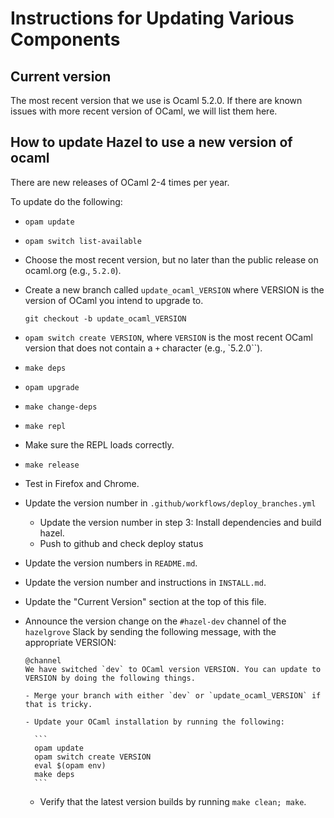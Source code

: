 # Instructions for Updating Various Components

## Current version

The most recent version that we use is Ocaml 5.2.0.
If there are known issues with more recent version of OCaml, we will list them here.

## How to update Hazel to use a new version of ocaml

There are new releases of OCaml 2-4 times per year.

To update do the following:

- `opam update`

- `opam switch list-available`

- Choose the most recent version, but no later than the public release on 
  ocaml.org (e.g., `5.2.0`).

- Create a new branch called `update_ocaml_VERSION` where VERSION is the 
  version of OCaml you intend to upgrade to. 

    `git checkout -b update_ocaml_VERSION`

- `opam switch create VERSION`, where `VERSION` is the most recent OCaml version
  that does not contain a `+` character (e.g., `5.2.0``).

- `make deps`

- `opam upgrade`

- `make change-deps`

- `make repl`

- Make sure the REPL loads correctly.

- `make release`

- Test in Firefox and Chrome.

- Update the version number in `.github/workflows/deploy_branches.yml`

  - Update the version number in step 3: Install dependencies and build hazel.
  - Push to github and check deploy status

- Update the version numbers in `README.md`.

- Update the version number and instructions in `INSTALL.md`.

- Update the "Current Version" section at the top of this file.

- Announce the version change on the `#hazel-dev` channel of the `hazelgrove`
  Slack by sending the following message, with the appropriate VERSION:

      @channel
      We have switched `dev` to OCaml version VERSION. You can update to VERSION by doing the following things.
      
      - Merge your branch with either `dev` or `update_ocaml_VERSION` if that is tricky.

      - Update your OCaml installation by running the following:

        ```
        opam update
        opam switch create VERSION
        eval $(opam env)
        make deps
        ```
     
     - Verify that the latest version builds by running `make clean; make`.
